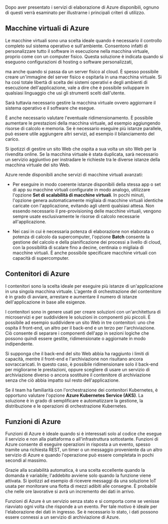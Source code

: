 Dopo aver presentato i servizi di elaborazione di Azure disponibili, ognuno di questi verrà esaminato per illustrarne i principali criteri di utilizzo.

## <a name="azure-virtual-machines"></a>Macchine virtuali di Azure

Le macchine virtuali sono una scelta ideale quando è necessario il controllo completo sul sistema operativo e sull'ambiente. Consentono infatti di personalizzare tutto il software in esecuzione nella macchina virtuale, proprio come con un computer fisico. Questa soluzione è indicata quando si eseguono configurazioni di hosting o software personalizzati,

ma anche quando si passa da un server fisico al cloud. È spesso possibile creare un'immagine del server fisico e ospitarla in una macchina virtuale. Si ha così totale libertà di scelta dei sistemi operativi e degli ambienti di esecuzione dell'applicazione, vale a dire che è possibile sviluppare in qualsiasi linguaggio che usi gli strumenti scelti dall'utente.

Sarà tuttavia necessario gestire la macchina virtuale ovvero aggiornare il sistema operativo e il software che esegue. 

È anche necessario valutare l'eventuale ridimensionamento. È possibile aumentare le prestazioni della macchina virtuale, ad esempio aggiungendo risorse di calcolo e memoria. Se è necessario eseguire più istanze parallele, può essere utile aggiungere altri servizi, ad esempio il bilanciamento del carico.

Si ipotizzi di gestire un sito Web che ospita a sua volta un sito Web per la rivendita online. Se la macchina virtuale è stata duplicata, sarà necessario un servizio aggiuntivo per instradare le richieste tra le diverse istanze della macchina virtuale del sito Web.

Azure rende disponibili anche servizi di macchine virtuali avanzati:

- Per eseguire in modo coerente istanze disponibili della stessa app o set di app su macchine virtuali configurate in modo analogo, utilizzare l'opzione **Set di scalabilità di macchine virtuali**. In pochi minuti, l'opzione genera automaticamente migliaia di macchine virtuali identiche caricate con l'applicazione, evitando agli utenti qualsiasi attesa. Non essendo necessario il pre-provisioning delle macchine virtuali, vengono sempre usate esclusivamente le risorse di calcolo necessarie all'applicazione.

- Nei casi in cui è necessaria potenza di elaborazione non elaborata o potenza di calcolo da supercomputer, l'opzione **Batch** consente la gestione del calcolo e della pianificazione dei processi a livello di cloud, con la possibilità di scalare fino a decine, centinaia o migliaia di macchine virtuali. È anche possibile specificare macchine virtuali con capacità di supercomputer.

## <a name="azure-containers"></a>Contenitori di Azure

I contenitori sono la scelta ideale per eseguire più istanze di un'applicazione in una singola macchina virtuale. L'agente di orchestrazione del contenitore è in grado di avviare, arrestare e aumentare il numero di istanze dell'applicazione in base alle esigenze.

I contenitori sono in genere usati per creare soluzioni con un'architettura di microservizi e per suddividere le soluzioni in componenti più piccoli. È possibile ad esempio suddividere un sito Web in tre contenitori: uno che ospita il front-end, un altro per il back-end e un terzo per l'archiviazione. Ciò consente di separare i componenti dell'app in sezioni logiche che possono quindi essere gestite, ridimensionate o aggiornate in modo indipendente.

Si supponga che il back-end del sito Web abbia ha raggiunto i limiti di capacità, mentre il front-end e l'archiviazione non risultano ancora sovraccaricati. In questo caso, è possibile ridimensionare solo il back-end per migliorarne le prestazioni, oppure scegliere di usare un servizio di archiviazione diverso o ancora sostituire il contenitore di archiviazione senza che ciò abbia impatto sul resto dell'applicazione.

 Se il team ha familiarità con l'orchestrazione dei contenitori Kubernetes, è opportuno valutare l'opzione **Azure Kubernetes Service (AKS)**. La soluzione è in grado di semplificare e automatizzare la gestione, la distribuzione e le operazioni di orchestrazione Kubernetes.

## <a name="azure-functions"></a>Funzioni di Azure

Funzioni di Azure è ideale quando si è interessati solo al codice che esegue il servizio e non alla piattaforma o all'infrastruttura sottostante. Funzioni di Azure consente di eseguire operazioni in risposta a un evento, spesso tramite una richiesta REST, un timer o un messaggio proveniente da un altro servizio di Azure e quando l'operazione può essere completata in pochi secondi al massimo.

Grazie alla scalabilità automatica, è una scelta eccellente quando la domanda è variabile; l'addebito avviene solo quando la funzione viene attivata. Si ipotizzi ad esempio di ricevere messaggi da una soluzione IoT usata per monitorare una flotta di mezzi adibiti alle consegne. È probabile che nelle ore lavorative si avrà un incremento dei dati in arrivo.

Funzioni di Azure è un servizio senza stato e si comporta come se venisse riavviato ogni volta che risponde a un evento. Per tale motivo è ideale per l'elaborazione dei dati in ingresso. Se è necessario lo stato, i dati possono essere connessi a un servizio di archiviazione di Azure.
